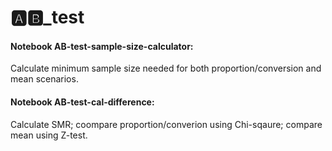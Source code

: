 # 🅰️🅱️_test

#### Notebook AB-test-sample-size-calculator:
Calculate minimum sample size needed for both proportion/conversion and mean scenarios.

#### Notebook AB-test-cal-difference:
Calculate SMR; coompare proportion/converion using Chi-sqaure; compare mean using Z-test.




